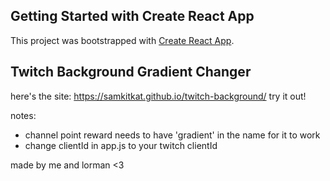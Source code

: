 ## Getting Started with Create React App

This project was bootstrapped with [Create React App](https://github.com/facebook/create-react-app).

## Twitch Background Gradient Changer

here's the site: https://samkitkat.github.io/twitch-background/ try it out!

notes:

- channel point reward needs to have 'gradient' in the name for it to work
- change clientId in app.js to your twitch clientId

made by me and lorman <3

